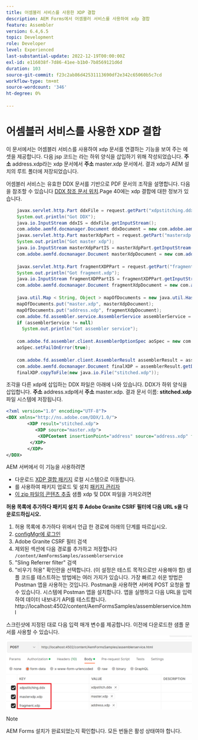 ```yaml
---
title: 어셈블러 서비스를 사용한 XDP 결합
description: AEM Forms에서 어셈블러 서비스를 사용하여 xdp 결합
feature: Assembler
version: 6.4,6.5
topic: Development
role: Developer
level: Experienced
last-substantial-update: 2022-12-19T00:00:00Z
exl-id: e116038f-7d86-41ee-b1b0-7b8569121d6d
duration: 103
source-git-commit: f23c2ab86d42531113690df2e342c65060b5c7cd
workflow-type: tm+mt
source-wordcount: '346'
ht-degree: 0%

---
```


# 어셈블러 서비스를 사용한 XDP 결합

이 문서에서는 어셈블러 서비스를 사용하여 xdp 문서를 연결하는 기능을 보여 주는 에셋을 제공합니다.
다음 jsp 코드는 라는 하위 양식을 삽입하기 위해 작성되었습니다. **주소** address.xdp라는 xdp 문서에서 **주소** master.xdp 문서에서. 결과 xdp가 AEM 설치의 루트 폴더에 저장되었습니다.

어셈블러 서비스는 유효한 DDX 문서를 기반으로 PDF 문서의 조작을 설명합니다. 다음을 참조할 수 있습니다 [DDX 참조 문서 위치](assets/ddxRef.pdf).Page 40에는 xdp 결합에 대한 정보가 있습니다.

```java
    javax.servlet.http.Part ddxFile = request.getPart("xdpstitching.ddx");
    System.out.println("Got DDX");
    java.io.InputStream ddxIS = ddxFile.getInputStream();
    com.adobe.aemfd.docmanager.Document ddxDocument = new com.adobe.aemfd.docmanager.Document(ddxIS);
    javax.servlet.http.Part masterXdpPart = request.getPart("masterxdp.xdp");
    System.out.println("Got master xdp");
    java.io.InputStream masterXdpPartIS = masterXdpPart.getInputStream();
    com.adobe.aemfd.docmanager.Document masterXdpDocument = new com.adobe.aemfd.docmanager.Document(masterXdpPartIS);

    javax.servlet.http.Part fragmentXDPPart = request.getPart("fragment.xdp");
    System.out.println("Got fragment.xdp");
    java.io.InputStream fragmentXDPPartIS = fragmentXDPPart.getInputStream();
    com.adobe.aemfd.docmanager.Document fragmentXdpDocument = new com.adobe.aemfd.docmanager.Document(fragmentXDPPartIS);

    java.util.Map < String, Object > mapOfDocuments = new java.util.HashMap < String, Object > ();
    mapOfDocuments.put("master.xdp", masterXdpDocument);
    mapOfDocuments.put("address.xdp", fragmentXdpDocument);
    com.adobe.fd.assembler.service.AssemblerService assemblerService = sling.getService(com.adobe.fd.assembler.service.AssemblerService.class);
    if (assemblerService != null)
      System.out.println("Got assembler service");

    com.adobe.fd.assembler.client.AssemblerOptionSpec aoSpec = new com.adobe.fd.assembler.client.AssemblerOptionSpec();
    aoSpec.setFailOnError(true);

    com.adobe.fd.assembler.client.AssemblerResult assemblerResult = assemblerService.invoke(ddxDocument, mapOfDocuments, aoSpec);
    com.adobe.aemfd.docmanager.Document finalXDP = assemblerResult.getDocuments().get("stitched.xdp");
    finalXDP.copyToFile(new java.io.File("stitched.xdp"));
```

조각을 다른 xdp에 삽입하는 DDX 파일은 아래에 나와 있습니다. DDX가 하위 양식을 삽입합니다.  **주소** address.xdp에서 **주소** master.xdp. 결과 문서 이름: **stitched.xdp** 파일 시스템에 저장됩니다.

```xml
<?xml version="1.0" encoding="UTF-8"?> 
<DDX xmlns="http://ns.adobe.com/DDX/1.0/"> 
        <XDP result="stitched.xdp"> 
           <XDP source="master.xdp"> 
            <XDPContent insertionPoint="address" source="address.xdp" fragment="address"/> 
         </XDP> 
        </XDP>         
</DDX>
```

AEM 서버에서 이 기능을 사용하려면

* 다운로드 [XDP 결합 패키지](assets/xdp-stitching.zip) 로컬 시스템으로 이동합니다.
* 를 사용하여 패키지 업로드 및 설치 [패키지 관리자](http://localhost:4502/crx/packmgr/index.jsp)
* [이 zip 파일의 콘텐츠 추출](assets/xdp-and-ddx.zip) 샘플 xdp 및 DDX 파일을 가져오려면

**허용 목록에 추가하다 패키지 설치 후 Adobe Granite CSRF 필터에 다음 URL s을 다운로드하십시오.**

1. 허용 목록에 추가하다 위에서 언급 한 경로에 아래의 단계를 따르십시오.
1. [configMgr에 로그인](http://localhost:4502/system/console/configMgr)
1. Adobe Granite CSRF 필터 검색
1. 제외된 섹션에 다음 경로를 추가하고 저장합니다 `/content/AemFormsSamples/assemblerservice`
1. &quot;Sling Referrer filter&quot; 검색
1. &quot;비우기 허용&quot; 확인란을 선택합니다. (이 설정은 테스트 목적으로만 사용해야 함) 샘플 코드를 테스트하는 방법에는 여러 가지가 있습니다. 가장 빠르고 쉬운 방법은 Postman 앱을 사용하는 것입니다. Postman을 사용하면 서버에 POST 요청을 할 수 있습니다. 시스템에 Postman 앱을 설치합니다.
앱을 실행하고 다음 URL을 입력하여 데이터 내보내기 API를 테스트합니다. http://localhost:4502/content/AemFormsSamples/assemblerservice.html

스크린샷에 지정된 대로 다음 입력 매개 변수를 제공합니다. 이전에 다운로드한 샘플 문서를 사용할 수 있습니다.
![xdp-stitch-postman](assets/xdp-stitching-postman.png)

>[!NOTE]
>
>AEM Forms 설치가 완료되었는지 확인합니다. 모든 번들은 활성 상태여야 합니다.
>
